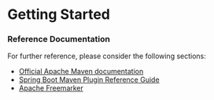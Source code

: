 # Getting Started

### Reference Documentation
For further reference, please consider the following sections:

* [Official Apache Maven documentation](https://maven.apache.org/guides/index.html)
* [Spring Boot Maven Plugin Reference Guide](https://docs.spring.io/spring-boot/docs/2.1.8.RELEASE/maven-plugin/)
* [Apache Freemarker](https://docs.spring.io/spring-boot/docs/{bootVersion}/reference/htmlsingle/#boot-features-spring-mvc-template-engines)

